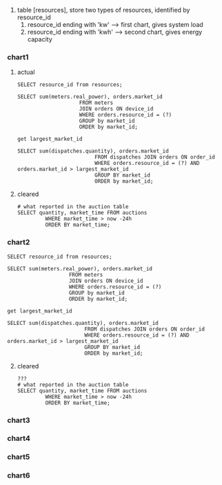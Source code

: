 1. table [resources], store two types of resources, identified by resource_id
   	1. resource_id ending with 'kw' --> first chart, gives system load
   	1. resource_id ending with 'kwh' --> second chart, gives energy capacity

### chart1

1. actual

   ```sqlite
   SELECT resource_id from resources;
   ```

   

   ```sqlite
   SELECT sum(meters.real_power), orders.market_id 
                       FROM meters 
                       JOIN orders ON device_id 
                       WHERE orders.resource_id = (?)
                       GROUP by market_id
                       ORDER by market_id;
   
   get largest_market_id
   
   SELECT sum(dispatches.quantity), orders.market_id
                            FROM dispatches JOIN orders ON order_id
                            WHERE orders.resource_id = (?) AND orders.market_id > largest_market_id
                            GROUP BY market_id
                            ORDER by market_id;
   ```

   

2. cleared

   ```sqlite
   # what reported in the auction table
   SELECT quantity, market_time FROM auctions 
            WHERE market_time > now -24h
            ORDER BY market_time;
   ```

   

### chart2

   ```sqlite
   SELECT resource_id from resources;
   ```

   

   ```sqlite
   SELECT sum(meters.real_power), orders.market_id 
                       FROM meters 
                       JOIN orders ON device_id 
                       WHERE orders.resource_id = (?)
                       GROUP by market_id
                       ORDER by market_id;
   
   get largest_market_id
   
   SELECT sum(dispatches.quantity), orders.market_id
                            FROM dispatches JOIN orders ON order_id
                            WHERE orders.resource_id = (?) AND orders.market_id > largest_market_id
                            GROUP BY market_id
                            ORDER by market_id;
   ```

   

2. cleared

   ```sqlite
   ???
   # what reported in the auction table
   SELECT quantity, market_time FROM auctions 
            WHERE market_time > now -24h
            ORDER BY market_time;
   ```

### chart3

### chart4

### chart5

### chart6